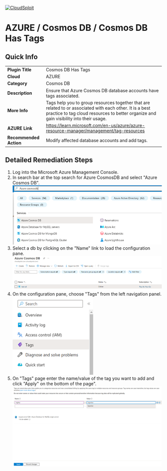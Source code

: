 
[![CloudSploit](https://cloudsploit.com/img/logo-new-big-text-100.png "CloudSploit")](https://cloudsploit.com)

# AZURE / Cosmos DB / Cosmos DB Has Tags

## Quick Info

| | |
|-|-|
| **Plugin Title** | Cosmos DB Has Tags |
| **Cloud** | AZURE |
| **Category** | Cosmos DB |
| **Description** | Ensure that Azure Cosmos DB database accounts have tags associated. |
| **More Info** | Tags help you to group resources together that are related to or associated with each other. It is a best practice to tag cloud resources to better organize and gain visibility into their usage. |
| **AZURE Link** | https://learn.microsoft.com/en-us/azure/azure-resource-manager/management/tag-resources |
| **Recommended Action** | Modify affected database accounts and add tags. |

## Detailed Remediation Steps
1. Log into the Microsoft Azure Management Console.
2. In search bar at the top search for Azure CosmosDB and select "Azure Cosmos DB". </br> <img src="/resources/azure/cosmosdb/cosmosdb-has-tags/step2.png"/>
3. Select a db by clicking on the "Name" link to load the configuration pane.</br> <img src="/resources/azure/cosmosdb/cosmosdb-has-tags/step3.png"/>
4. On the configuration pane, choose "Tags" from the left navigation panel. </br>  <img src="/resources/azure/cosmosdb/cosmosdb-has-tags/step4.png"/>
5. On "Tags" page enter the name/value of the tag you want to add and click "Apply" on the bottom of the page".</br> <img src="/resources/azure/cosmosdb/cosmosdb-has-tags/step5.png"/>
